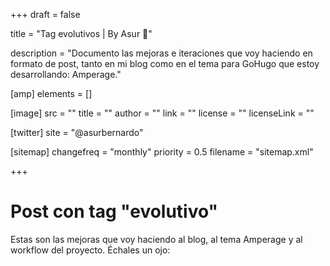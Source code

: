 +++
draft = false

title = "Tag evolutivos | By Asur 🧐"

description = "Documento las mejoras e iteraciones que voy haciendo en formato de post, tanto en mi blog como en el tema para GoHugo que estoy desarrollando: Amperage."

[amp]
    elements = []

[image]
    src = ""
    title = ""
    author = ""
    link = ""
    license = ""
    licenseLink = ""

[twitter]
    site = "@asurbernardo"

[sitemap]
  changefreq = "monthly"
  priority = 0.5
  filename = "sitemap.xml"

+++

# Post con tag "evolutivo"

Estas son las mejoras que voy haciendo al blog, al tema Amperage y al workflow del proyecto. Échales un ojo: